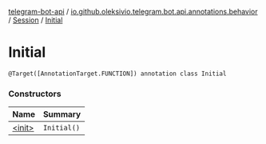 [telegram-bot-api](../../../index.md) / [io.github.oleksivio.telegram.bot.api.annotations.behavior](../../index.md) / [Session](../index.md) / [Initial](./index.md)

# Initial

`@Target([AnnotationTarget.FUNCTION]) annotation class Initial`

### Constructors

| Name | Summary |
|---|---|
| [&lt;init&gt;](-init-.md) | `Initial()` |
